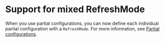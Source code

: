 # Support for mixed RefreshMode

When you use partial configurations, you can now define each individual partial configuration with a `RefreshMode`. 
For more information, see [Partial configurations](https://msdn.microsoft.com/powershell/dsc/partialconfigs).


